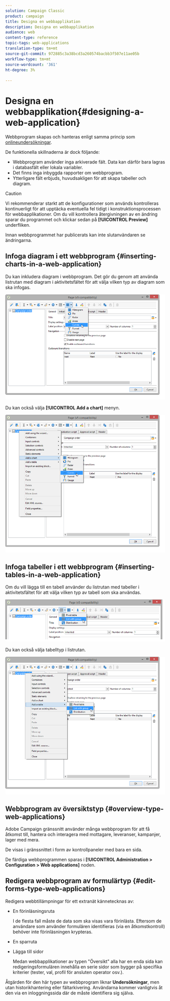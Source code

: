 ```yaml
---
solution: Campaign Classic
product: campaign
title: Designa en webbapplikation
description: Designa en webbapplikation
audience: web
content-type: reference
topic-tags: web-applications
translation-type: tm+mt
source-git-commit: 972885c3a38bcd3a260574bacbb3f507e11ae05b
workflow-type: tm+mt
source-wordcount: '361'
ht-degree: 3%

---
```



# Designa en webbapplikation{#designing-a-web-application}

Webbprogram skapas och hanteras enligt samma princip som [onlineundersökningar](../../web/using/about-surveys.md).

De funktionella skillnaderna är dock följande:

* Webbprogram använder inga arkiverade fält. Data kan därför bara lagras i databasfält eller lokala variabler.
* Det finns inga inbyggda rapporter om webbprogram.
* Ytterligare fält erbjuds, huvudsakligen för att skapa tabeller och diagram.

>[!CAUTION]
>
>Vi rekommenderar starkt att de konfigurationer som används kontrolleras kontinuerligt för att upptäcka eventuella fel tidigt i konstruktionsprocessen för webbapplikationer. Om du vill kontrollera återgivningen av en ändring sparar du programmet och klickar sedan på **[!UICONTROL Preview]** underfliken.
>
>Innan webbprogrammet har publicerats kan inte slutanvändaren se ändringarna.

## Infoga diagram i ett webbprogram {#inserting-charts-in-a-web-application}

Du kan inkludera diagram i webbprogram. Det gör du genom att använda listrutan med diagram i aktivitetsfältet för att välja vilken typ av diagram som ska infogas.

![](assets/s_ncs_admin_webapps_bar_graph.png)

Du kan också välja **[!UICONTROL Add a chart]** menyn.

![](assets/s_ncs_admin_webapps_graph.png)

## Infoga tabeller i ett webbprogram {#inserting-tables-in-a-web-application}

Om du vill lägga till en tabell använder du listrutan med tabeller i aktivitetsfältet för att välja vilken typ av tabell som ska användas.

![](assets/s_ncs_admin_webapps_bar_table.png)

Du kan också välja tabelltyp i listrutan.

![](assets/s_ncs_admin_webapps_table.png)

## Webbprogram av översiktstyp {#overview-type-web-applications}

Adobe Campaign gränssnitt använder många webbprogram för att få åtkomst till, hantera och interagera med mottagare, leveranser, kampanjer, lager med mera.

De visas i gränssnittet i form av kontrollpaneler med bara en sida.

De färdiga webbprogrammen sparas i **[!UICONTROL Administration > Configuration > Web applications]** noden.

## Redigera webbprogram av formulärtyp {#edit-forms-type-web-applications}

Redigera webbtillämpningar för ett extranät kännetecknas av:

* En förinläsningsruta

   I de flesta fall måste de data som ska visas vara förinlästa. Eftersom de användare som använder formulären identifieras (via en åtkomstkontroll) behöver inte förinläsningen krypteras.

* En sparruta
* Lägga till sidor

   Medan webbapplikationer av typen &quot;Översikt&quot; alla har en enda sida kan redigeringsformulären innehålla en serie sidor som bygger på specifika kriterier (tester, val, profil för ansluten operator osv.).

Åtgärden för den här typen av webbprogram liknar **Undersökningar**, men utan historikhantering eller fältarkivering. Användarna kommer vanligtvis åt den via en inloggningssida där de måste identifiera sig själva.
